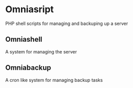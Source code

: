Omniasript
==========
PHP shell scripts for managing and backuping up a server

Omniashell
----------
A system for managing the server

Omniabackup
----------
A cron like system for managing backup tasks
